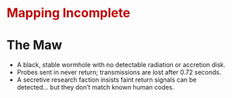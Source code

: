 # <font color="#c00000">Mapping Incomplete</font>
# The Maw
- A black, stable wormhole with no detectable radiation or accretion disk.
- Probes sent in never return; transmissions are lost after 0.72 seconds.
- A secretive research faction insists faint return signals can be detected… but they don’t match known human codes.